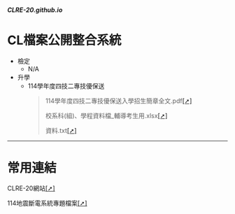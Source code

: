 ##### CLRE-20.github.io

# CL檔案公開整合系統
- 檢定
  - N/A
- 升學
  - 114學年度四技二專技優保送
    > 114學年度四技二專技優保送入學招生簡章全文.pdf[[➚]](https://clre20.github.io/114學年度四技二專技優保送/114學年度四技二專技優保送入學招生簡章全文.pdf)
    > 
    > 校系科(組)、學程資料檔_輔導考生用.xlsx[[➚]](https://clre20.github.io/114學年度四技二專技優保送/校系科(組)、學程資料檔_輔導考生用.xlsx)
    > 
    > 資料.txt[[➚]](https://clre20.github.io/114學年度四技二專技優保送/資料.txt)

---
# 常用連結
CLRE-20網站[[➚]](https://clre20.mcooest.us.kg)

114地震斷電系統專題檔案[[➚]](https://github.com/clre20/Earthquake-power-system-2024-Topics)
